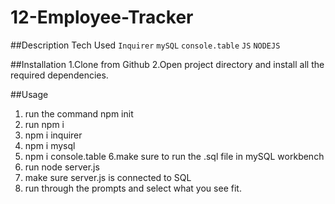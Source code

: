 # 12-Employee-Tracker

##Description
Tech Used
``Inquirer``
``mySQL``
``console.table``
``JS``
``NODEJS``

##Installation
1.Clone from Github
2.Open project directory and install all the required dependencies.

##Usage
1. run the command npm init
2. run npm i
3. npm i inquirer
4. npm i mysql
5. npm i console.table
6.make sure to run the .sql file in mySQL workbench
7. run node server.js
8. make sure server.js is connected to SQL
9. run through the prompts and select what you see fit.
